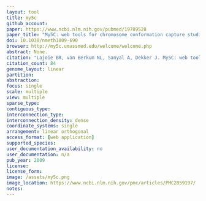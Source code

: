 ```yaml
---
layout: tool 
title: my5c
github_account: 
paper: https://www.ncbi.nlm.nih.gov/pubmed/19789528
paper_title: "My5C: web tools for chromosome conformation capture studies."
doi: 10.1038/nmeth1009-690
browser: http://my5c.umassmed.edu/welcome/welcome.php
abstract: None.
citation: "Lajoie BR, van Berkum NL, Sanyal A, Dekker J. My5C: web tools for chromosome conformation capture studies. Nat Methods. nature.com; 2009;6: 690–691."
citation_count: 84
genome_layout: linear
partition: 
abstraction: 
focus: single
scale: multiple
view: multiple
sparse_type: 
contiguous_type: 
interconnection_type: 
interconnection_density: dense
coordinate_systems: single
arrangement: linear orthogonal
access_format: [web application]
supported_species: 
user_documentation_availability: no
user_documentation: n/a
pub_year: 2009
license: 
license_form: 
image: /assets/my5c.png
image_location: https://www.ncbi.nlm.nih.gov/pmc/articles/PMC2859197/
notes: 
---
```

